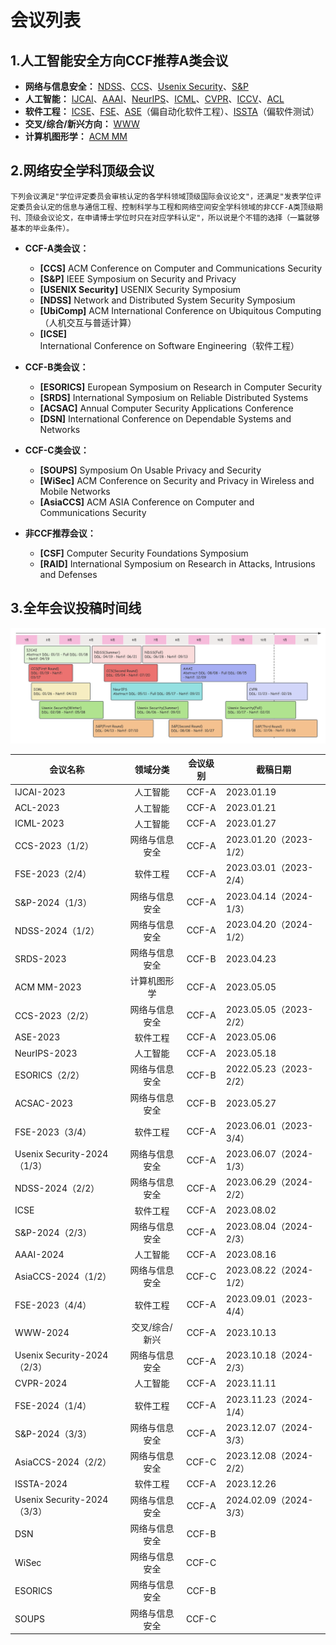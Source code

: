 # 会议列表

## 1.人工智能安全方向CCF推荐A类会议

- **网络与信息安全：** [NDSS](http://dblp.uni-trier.de/db/conf/ndss/)、[CCS](http://dblp.uni-trier.de/db/conf/ccs/)、[Usenix Security](http://dblp.uni-trier.de/db/conf/uss/)、[S&P](http://dblp.uni-trier.de/db/conf/sp/)
- **人工智能：** [IJCAI](http://dblp.uni-trier.de/db/conf/ijcai/)、[AAAI](http://dblp.uni-trier.de/db/conf/aaai/)、[NeurIPS](http://dblp.uni-trier.de/db/conf/nips/)、[ICML](http://dblp.uni-trier.de/db/conf/icml/)、[CVPR](http://dblp.uni-trier.de/db/conf/cvpr/)、[ICCV](http://dblp.uni-trier.de/db/conf/iccv/)、[ACL](http://dblp.uni-trier.de/db/conf/acl/)
- **软件工程：** [ICSE](http://dblp.uni-trier.de/db/conf/icse/)、[FSE](http://dblp.uni-trier.de/db/conf/sigsoft/)、[ASE](http://dblp.uni-trier.de/db/conf/kbse/)（偏自动化软件工程）、[ISSTA](http://dblp.uni-trier.de/db/conf/issta/)（偏软件测试）
- **交叉/综合/新兴方向：** [WWW](http://dblp.uni-trier.de/db/conf/www/)
- **计算机图形学：** [ACM MM](http://dblp.uni-trier.de/db/conf/mm/)



## 2.网络安全学科顶级会议

`下列会议满足"学位评定委员会审核认定的各学科领域顶级国际会议论文"，还满足"发表学位评定委员会认定的信息与通信工程、控制科学与工程和网络空间安全学科领域的非CCF-A类顶级期刊、顶级会议论文，在申请博士学位时只在对应学科认定"，所以说是个不错的选择（一篇就够基本的毕业条件）。`

- **CCF-A类会议：**

  - **[CCS]** ACM Conference on Computer and Communications Security
  - **[S&P]** IEEE Symposium on Security and Privacy
  - **[USENIX Security]** USENIX Security Symposium
  - **[NDSS]** Network and Distributed System Security Symposium
  - **[UbiComp]** ACM International Conference on Ubiquitous Computing（人机交互与普适计算）
  - **[ICSE]** International Conference on Software Engineering（软件工程）
- **CCF-B类会议：**

  - **[ESORICS]** European Symposium on Research in Computer Security
  - **[SRDS]** International Symposium on Reliable Distributed Systems
  - **[ACSAC]** Annual Computer Security Applications Conference
  - **[DSN]** International Conference on Dependable Systems and Networks
- **CCF-C类会议：**
  
  - **[SOUPS]** Symposium On Usable Privacy and Security
  - **[WiSec]** ACM Conference on Security and Privacy in Wireless and Mobile Networks
  - **[AsiaCCS]** ACM ASIA Conference on Computer and Communications Security
- **非CCF推荐会议：**
  - **[CSF]** Computer Security Foundations Symposium
  - **[RAID]** International Symposium on Research in Attacks, Intrusions and Defenses
  



## 3.全年会议投稿时间线

![confDDLv1](./confDDLv3.png)

| 会议名称                    |    领域分类    | 会议级别 | 截稿日期               |
| --------------------------- | :------------: | :------: | ---------------------- |
| IJCAI-2023                  |    人工智能    |  CCF-A   | 2023.01.19             |
| ACL-2023                    |    人工智能    |  CCF-A   | 2023.01.21             |
| ICML-2023                   |    人工智能    |  CCF-A   | 2023.01.27             |
| CCS-2023（1/2）             | 网络与信息安全 |  CCF-A   | 2023.01.20（2023-1/2） |
| FSE-2023（2/4）             |    软件工程    |  CCF-A   | 2023.03.01（2023-2/4） |
| S&P-2024（1/3）             | 网络与信息安全 |  CCF-A   | 2023.04.14（2024-1/3） |
| NDSS-2024（1/2）            | 网络与信息安全 |  CCF-A   | 2023.04.20（2024-1/2） |
| SRDS-2023                   | 网络与信息安全 |  CCF-B   | 2023.04.23             |
| ACM MM-2023                 |  计算机图形学  |  CCF-A   | 2023.05.05             |
| CCS-2023（2/2）             | 网络与信息安全 |  CCF-A   | 2023.05.05（2023-2/2） |
| ASE-2023                    |    软件工程    |  CCF-A   | 2023.05.06             |
| NeurIPS-2023                |    人工智能    |  CCF-A   | 2023.05.18             |
| ESORICS（2/2）              | 网络与信息安全 |  CCF-B   | 2022.05.23（2023-2/2） |
| ACSAC-2023                  | 网络与信息安全 |  CCF-B   | 2023.05.27             |
| FSE-2023（3/4）             |    软件工程    |  CCF-A   | 2023.06.01（2023-3/4） |
| Usenix Security-2024（1/3） | 网络与信息安全 |  CCF-A   | 2023.06.07（2024-1/3） |
| NDSS-2024（2/2）            | 网络与信息安全 |  CCF-A   | 2023.06.29（2024-2/2） |
| ICSE                        |    软件工程    |  CCF-A   | 2023.08.02             |
| S&P-2024（2/3）             | 网络与信息安全 |  CCF-A   | 2023.08.04（2024-2/3） |
| AAAI-2024                   |    人工智能    |  CCF-A   | 2023.08.16             |
| AsiaCCS-2024（1/2）         | 网络与信息安全 |  CCF-C   | 2023.08.22（2024-1/2） |
| FSE-2023（4/4）             |    软件工程    |  CCF-A   | 2023.09.01（2023-4/4） |
| WWW-2024                    | 交叉/综合/新兴 |  CCF-A   | 2023.10.13             |
| Usenix Security-2024（2/3） | 网络与信息安全 |  CCF-A   | 2023.10.18（2024-2/3） |
| CVPR-2024                   |    人工智能    |  CCF-A   | 2023.11.11             |
| FSE-2024（1/4）             |    软件工程    |  CCF-A   | 2023.11.23（2024-1/4） |
| S&P-2024（3/3）             | 网络与信息安全 |  CCF-A   | 2023.12.07（2024-3/3） |
| AsiaCCS-2024（2/2）         | 网络与信息安全 |  CCF-C   | 2023.12.08（2024-2/2） |
| ISSTA-2024                  |    软件工程    |  CCF-A   | 2023.12.26             |
| Usenix Security-2024（3/3） | 网络与信息安全 |  CCF-A   | 2024.02.09（2024-3/3） |
| DSN                         | 网络与信息安全 |  CCF-B   |                        |
| WiSec                       | 网络与信息安全 |  CCF-C   |                        |
| ESORICS                     | 网络与信息安全 |  CCF-B   |                        |
| SOUPS                       | 网络与信息安全 |  CCF-C   |                        |




